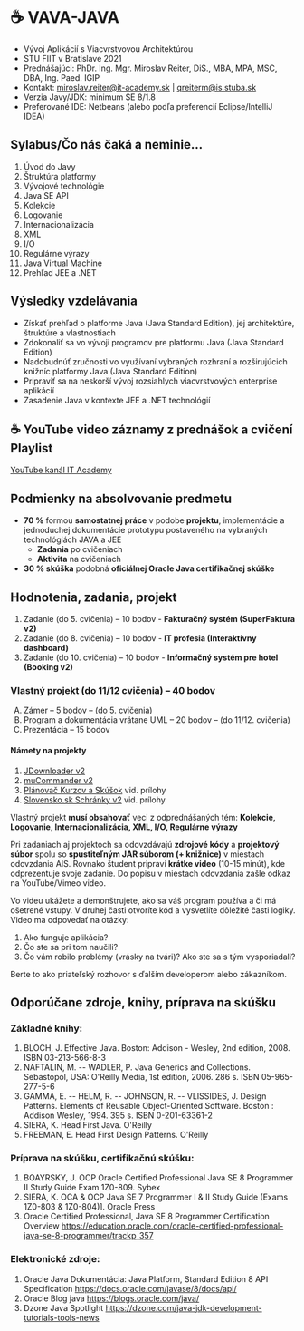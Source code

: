 # ☕ VAVA-JAVA

* Vývoj Aplikácií s Viacvrstvovou Architektúrou
* STU FIIT v Bratislave 2021
* Prednášajúci: PhDr. Ing. Mgr. Miroslav Reiter, DiS., MBA, MPA, MSC, DBA, Ing. Paed. IGIP 
* Kontakt: miroslav.reiter@it-academy.sk | qreiterm@is.stuba.sk
* Verzia Javy/JDK: minimum SE 8/1.8
* Preferované IDE: Netbeans (alebo podľa preferencií Eclipse/IntelliJ IDEA)

## Sylabus/Čo nás čaká a neminie...

1. Úvod do Javy
1. Štruktúra platformy
1. Vývojové technológie
1. Java SE API
1. Kolekcie
1. Logovanie
1. Internacionalizácia
1. XML
1. I/O
1. Regulárne výrazy
1. Java Virtual Machine
1. Prehľad JEE a .NET

## Výsledky vzdelávania
* Získať prehľad o platforme Java (Java Standard Edition), jej architektúre, štruktúre a vlastnostiach
* Zdokonaliť sa vo vývoji programov pre platformu Java (Java Standard Edition)
* Nadobudnúť zručnosti vo využívaní vybraných rozhraní a rozširujúcich knižníc platformy Java (Java Standard Edition)
* Pripraviť sa na neskorší vývoj rozsiahlych viacvrstvových enterprise aplikácií
* Zasadenie Java v kontexte JEE a .NET technológií

## ☕ YouTube video záznamy z prednášok a cvičení Playlist
[YouTube kanál IT Academy](https://www.youtube.com/watch?v=0aV5g2rQCl8&list=PLIu_ZdHo7Pk8VkVfUW06vbZGtzxF9GR24)

## Podmienky na absolvovanie predmetu
* **70 %** formou **samostatnej práce** v podobe **projektu**, implementácie a jednoduchej dokumentácie prototypu postaveného na vybraných technológiách JAVA a JEE 
  * **Zadania** po cvičeniach
  * **Aktivita** na cvičeniach
* **30 % skúška** podobná **oficiálnej Oracle Java certifikačnej skúške**

## Hodnotenia, zadania, projekt
1. Zadanie (do 5. cvičenia) – 10 bodov - **Fakturačný systém (SuperFaktura v2)**
1. Zadanie (do 8. cvičenia) – 10 bodov - **IT profesia (Interaktívny dashboard)**
1. Zadanie (do 10. cvičenia) – 10 bodov - **Informačný systém pre hotel (Booking v2)**

### Vlastný projekt (do 11/12 cvičenia) – 40 bodov

<ol type="A">
  <li>Zámer – 5 bodov – (do 5. cvičenia)</li>
  <li>Program a dokumentácia vrátane UML – 20 bodov – (do 11/12. cvičenia) </li>
  <li>Prezentácia – 15 bodov</li>
</ol>

#### Námety na projekty
1. [JDownloader v2](https://jdownloader.org/)
1. [muCommander v2](https://www.mucommander.com/)
1. [Plánovač Kurzov a Skúšok](https://home.pearsonvue.com/) vid. prílohy
1. [Slovensko.sk Schránky v2](https://www.slovensko.sk/sk/titulna-stranka) vid. prílohy

Vlastný projekt **musí obsahovať** veci z odprednášaných tém: **Kolekcie, Logovanie, Internacionalizácia, XML, I/O, Regulárne výrazy**

Pri zadaniach aj projektoch sa odovzdávajú **zdrojové kódy** a **projektový súbor** spolu so **spustiteľným JAR súborom (+ knižnice)** v miestach odovzdania AIS.
Rovnako študent pripraví **krátke video** (10-15 minút), kde odprezentuje svoje zadanie. Do popisu v miestach odovzdania zašle odkaz na YouTube/Vimeo video.

Vo videu ukážete a demonštrujete, ako sa váš program používa a či má ošetrené vstupy. V druhej časti otvoríte kód a vysvetlíte dôležité časti logiky.
Video ma odpovedať na otázky: 
1. Ako funguje aplikácia? 
2. Čo ste sa pri tom naučili? 
3. Čo vám robilo problémy (vrásky na tvári)? Ako ste sa s tým vysporiadali?

Berte to ako priateľský rozhovor s ďalším developerom alebo zákazníkom.

## Odporúčane zdroje, knihy, príprava na skúšku
### Základné knihy:
1. BLOCH, J. Effective Java. Boston: Addison - Wesley, 2nd edition, 2008. ISBN 03-213-566-8-3
1. NAFTALIN, M. -- WADLER, P. Java Generics and Collections. Sebastopol, USA: O'Reilly Media, 1st edition, 2006. 286 s. ISBN 05-965-277-5-6
1. GAMMA, E. -- HELM, R. -- JOHNSON, R. -- VLISSIDES, J. Design Patterns. Elements of Reusable Object-Oriented Software. Boston : Addison Wesley, 1994. 395 s. ISBN 0-201-63361-2
1. SIERA, K. Head First Java. O'Reilly
1. FREEMAN, E. Head First Design Patterns. O'Reilly

### Príprava na skúšku, certifikačnú skúšku:
1. BOAYRSKY, J. OCP Oracle Certified Professional Java SE 8 Programmer II Study Guide Exam 1Z0-809. Sybex
1. SIERA, K. OCA & OCP Java SE 7 Programmer I & II Study Guide (Exams 1Z0-803 & 1Z0-804)]. Oracle Press
1. Oracle Certified Professional, Java SE 8 Programmer Certification Overview https://education.oracle.com/oracle-certified-professional-java-se-8-programmer/trackp_357

### Elektronické zdroje:
1. Oracle Java Dokumentácia: Java Platform, Standard Edition 8 API Specification https://docs.oracle.com/javase/8/docs/api/
1. Oracle Blog java https://blogs.oracle.com/java/
1. Dzone Java Spotlight https://dzone.com/java-jdk-development-tutorials-tools-news
